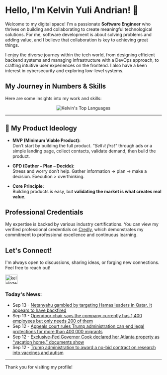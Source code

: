 # Hello, I'm Kelvin Yuli Andrian! 👋

Welcome to my digital space! I'm a passionate **Software Engineer** who thrives on building and collaborating to create meaningful technological solutions. For me, software development is about solving problems and adding value, and I believe that collaboration is key to achieving great things.

I enjoy the diverse journey within the tech world, from designing efficient backend systems and managing infrastructure with a DevOps approach, to crafting intuitive user experiences on the frontend. I also have a keen interest in cybersecurity and exploring low-level systems.

## My Journey in Numbers & Skills

Here are some insights into my work and skills:

<p align="center">
  <img src="https://github-readme-stats.vercel.app/api/top-langs/?username=kelvinzer0&layout=compact&theme=radical" alt="Kelvin's Top Languages" />
</p>

---

## 🚀 My Product Ideology

- **MVP (Minimum Viable Product):**  
  Don’t start by building the full product. *"Sell it first"* through ads or a simple landing page, collect contacts, validate demand, then build the product.

- **GPD (Gather – Plan – Decide):**  
  Stress and worry don’t help. Gather information → plan → make a decision. Execution > overthinking.

- **Core Principle:**  
  Building products is easy, but **validating the market is what creates real value**.

## Professional Credentials

My expertise is backed by various industry certifications. You can view my verified professional credentials on [Credly](https://www.credly.com/users/kelvin-yuli-andrian/badges), which demonstrates my commitment to professional excellence and continuous learning.

## Let's Connect!

I'm always open to discussions, sharing ideas, or forging new connections. Feel free to reach out!

<p align="left">
    <a href="https://linkedin.com/in/kelvinzero" target="blank"><img align="center" src="https://cdn.jsdelivr.net/npm/simple-icons@3.0.1/icons/linkedin.svg" alt="kelvinzero" height="30" width="40" /></a>
</p>

### Today's News:

<!-- feed start -->
- Sep 13 - [Netanyahu gambled by targeting Hamas leaders in Qatar. It appears to have backfired](https://www.yahoo.com/news/articles/netanyahu-gambled-targeting-hamas-leaders-051052100.html)
- Sep 13 - [Opendoor chair says the company currently has 1,400 employees but only needs 200 of them](https://finance.yahoo.com/news/opendoor-chair-says-company-currently-004744357.html)
- Sep 12 - [Appeals court rules Trump administration can end legal protections for more than 400,000 migrants](https://www.yahoo.com/news/articles/appeals-court-rules-trump-administration-224632416.html)
- Sep 12 - [Exclusive-Fed Governor Cook declared her Atlanta property as “vacation home,” documents show](https://www.yahoo.com/news/articles/exclusive-fed-governor-cook-declared-212353002.html)
- Sep 12 - [Trump administration to award a no-bid contract on research into vaccines and autism](https://www.yahoo.com/news/articles/us-government-award-no-bid-210715062.html)
<!-- feed end -->

---

Thank you for visiting my profile!
